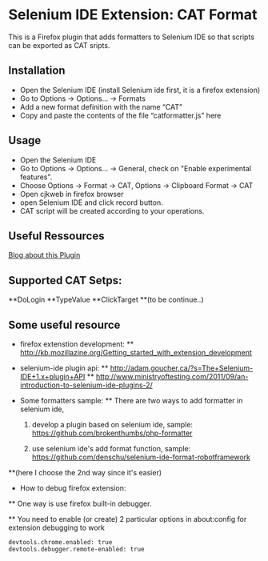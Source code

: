 # Selenium IDE Extension: CAT Format 

This is a Firefox plugin that adds formatters to Selenium IDE so that scripts can be exported as CAT sripts.

## Installation

* Open the Selenium IDE (install Selenium ide first, it is a firefox extension)
* Go to Options → Options… → Formats
* Add a new format definition with the name “CAT”
* Copy and paste the contents of the file “catformatter.js” here


## Usage
* Open the Selenium IDE
* Go to Options → Options… → General, check on "Enable experimental features". 
* Choose Options → Format → CAT, Options → Clipboard Format → CAT
* Open cjkweb in firefox browser 
* open Selenium IDE and click record button.
* CAT script will be created according to your operations.


## Useful Ressources
[Blog about this Plugin](http://blog.codecentric.de/en/2012/02/recording-robot-framework-keywords-with-selenium-ide/)


## Supported CAT Setps:
**DoLogin
**TypeValue
**ClickTarget
**(to be continue..)



## Some useful resource

* firefox extenstion development: 
** http://kb.mozillazine.org/Getting_started_with_extension_development

* selenium-ide plugin api: 
** http://adam.goucher.ca/?s=The+Selenium-IDE+1.x+plugin+API
** http://www.ministryoftesting.com/2011/09/an-introduction-to-selenium-ide-plugins-2/

* Some formatters sample:
**  There are two ways to add formatter in selenium ide,
   1) develop a plugin based on  selenium ide, sample:
  	https://github.com/brokenthumbs/php-formatter

   2) use selenium ide's add format function, sample:
        https://github.com/denschu/selenium-ide-format-robotframework
  
**(here I choose the 2nd way since it's easier)      


* How to debug firefox extension:

** One way is use firefox built-in debugger.

** You need to enable (or create) 2 particular options in about:config for extension debugging to work

    devtools.chrome.enabled: true
    devtools.debugger.remote-enabled: true



